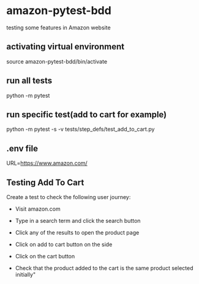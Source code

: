# amazon-pytest-bdd
testing some features in Amazon website 


## activating virtual environment
source amazon-pytest-bdd/bin/activate


## run all tests
python -m pytest

## run specific test(add to cart for example)
python -m pytest -s -v tests/step_defs/test_add_to_cart.py

## .env file 
URL=https://www.amazon.com/


## Testing Add To Cart
Create a test to check the following user journey:
- Visit amazon.com

- Type in a search term and click the search button

- Click any of the results to open the product page

- Click on add to cart button on the side
- Click on the cart button
- Check that the product added to the cart is the same product selected initially"		

